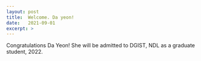 ```yaml
---
layout: post
title:  Welcome. Da yeon!
date:   2021-09-01
excerpt: >
---
```



  Congratulations Da Yeon!  She will be admitted to DGIST, NDL as a graduate student, 2022. 
